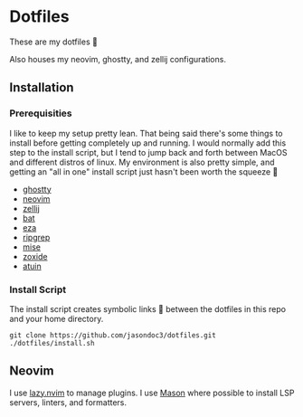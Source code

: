 # Dotfiles

These are my dotfiles 📁

Also houses my neovim, ghostty, and zellij configurations.

## Installation

### Prerequisities
I like to keep my setup pretty lean. That being said there's some things to install before
getting completely up and running. I would normally add this step to the install script, but I tend to jump
back and forth between MacOS and different distros of linux. My environment is also pretty simple, and
getting an "all in one" install script just hasn't been worth the squeeze 🍊

- [ghostty](https://ghostty.org)
- [neovim](https://github.com/neovim/neovim)
- [zellij](https://github.com/zellij-org/zellij)
- [bat](https://github.com/sharkdp/bat)
- [eza](https://github.com/eza-community/eza)
- [ripgrep](https://github.com/BurntSushi/ripgrep)
- [mise](https://mise.jdx.dev)
- [zoxide](https://github.com/ajeetdsouza/zoxide)
- [atuin](https://github.com/atuinsh/atuin)

### Install Script

The install script creates symbolic links 🔗 between the dotfiles in this repo and your home directory.

```
git clone https://github.com/jasondoc3/dotfiles.git
./dotfiles/install.sh
```

## Neovim

I use [lazy.nvim](https://github.com/folke/lazy.nvim) to manage plugins.
I use [Mason](https://github.com/williamboman/mason.nvim) where possible to install LSP servers, linters, and formatters.
